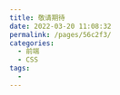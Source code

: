 ```yaml
---
title: 敬请期待
date: 2022-03-20 11:08:32
permalink: /pages/56c2f3/
categories:
  - 前端
  - CSS
tags:
  - 
---
```

